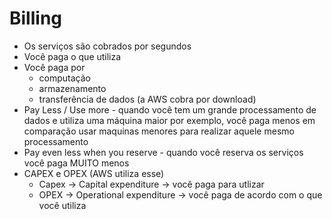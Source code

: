 # Billing
- Os serviços são cobrados por segundos
- Você paga o que utiliza
- Você paga por
  - computação
  - armazenamento
  - transferência de dados (a AWS cobra por download)
- Pay Less / Use more - quando você tem um grande processamento de dados e utiliza uma máquina maior por exemplo, você paga menos em comparação usar maquinas menores para realizar aquele mesmo processamento
- Pay even less when you reserve - quando você reserva os serviços você paga MUITO menos
- CAPEX e OPEX (AWS utiliza esse)
  - Capex -> Capital expenditure -> você paga para utlizar
  - OPEX -> Operational expenditure -> você paga de acordo com o que você utiliza
  